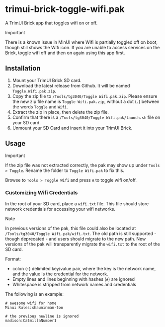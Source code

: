# trimui-brick-toggle-wifi.pak

A TrimUI Brick app that toggles wifi on or off.

> [!IMPORTANT]
> There is a known issue in MinUI where Wifi is partially toggled off on boot, though still shows the Wifi icon. If you are unable to access services on the Brick, toggle wifi off and then on again using this app first.

## Installation

1. Mount your TrimUI Brick SD card.
2. Download the latest release from Github. It will be named `Toggle.Wifi.pak.zip`.
3. Copy the zip file to `/Tools/tg3040/Toggle Wifi.pak.zip`. Please ensure the new zip file name is `Toggle Wifi.pak.zip`, without a dot (`.`) between the words `Toggle` and `Wifi`.
4. Extract the zip in place, then delete the zip file.
5. Confirm that there is a `/Tools/tg3040/Toggle Wifi.pak/launch.sh` file on your SD card.
6. Unmount your SD Card and insert it into your TrimUI Brick.

## Usage

> [!IMPORTANT]
> If the zip file was not extracted correctly, the pak may show up under `Tools > Toggle`. Rename the folder to `Toggle Wifi.pak` to fix this.

Browse to `Tools > Toggle Wifi` and press `A` to toggle wifi on/off.

### Customizing Wifi Credentials

In the root of your SD card, place a `wifi.txt` file. This file should store network credentials for accessing your wifi networks.

> [!NOTE]
> In previous versions of the pak, this file could also be located at `/Tools/tg3040/Toggle Wifi.pak/wifi.txt`. The old path is still supported - though deprecated - and users should migrate to the new path. New versions of the pak will transparently migrate the `wifi.txt` to the root of the SD card.

Format:

- colon (`:`) delimited key/value pair, where the key is the network name, and the value is the credential for the network.
- Empty lines and lines beginning with hashes (`#`) are ignored
- Whitespace is stripped from network names and credentials

The following is an example:

```shell
# awesome wifi for home
Minui Rules:shauninman-too

# the previous newline is ignored
madison:CatmillaNumber1
```
